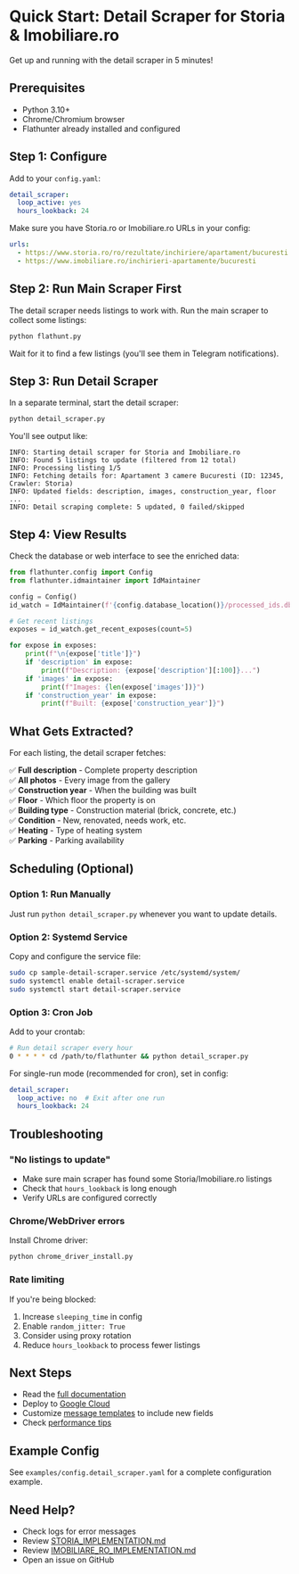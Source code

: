 # Quick Start: Detail Scraper for Storia & Imobiliare.ro

Get up and running with the detail scraper in 5 minutes!

## Prerequisites

- Python 3.10+
- Chrome/Chromium browser
- Flathunter already installed and configured

## Step 1: Configure

Add to your `config.yaml`:

```yaml
detail_scraper:
  loop_active: yes
  hours_lookback: 24
```

Make sure you have Storia.ro or Imobiliare.ro URLs in your config:

```yaml
urls:
  - https://www.storia.ro/ro/rezultate/inchiriere/apartament/bucuresti
  - https://www.imobiliare.ro/inchirieri-apartamente/bucuresti
```

## Step 2: Run Main Scraper First

The detail scraper needs listings to work with. Run the main scraper to collect some listings:

```bash
python flathunt.py
```

Wait for it to find a few listings (you'll see them in Telegram notifications).

## Step 3: Run Detail Scraper

In a separate terminal, start the detail scraper:

```bash
python detail_scraper.py
```

You'll see output like:

```
INFO: Starting detail scraper for Storia and Imobiliare.ro
INFO: Found 5 listings to update (filtered from 12 total)
INFO: Processing listing 1/5
INFO: Fetching details for: Apartament 3 camere Bucuresti (ID: 12345, Crawler: Storia)
INFO: Updated fields: description, images, construction_year, floor
...
INFO: Detail scraping complete: 5 updated, 0 failed/skipped
```

## Step 4: View Results

Check the database or web interface to see the enriched data:

```python
from flathunter.config import Config
from flathunter.idmaintainer import IdMaintainer

config = Config()
id_watch = IdMaintainer(f'{config.database_location()}/processed_ids.db')

# Get recent listings
exposes = id_watch.get_recent_exposes(count=5)

for expose in exposes:
    print(f"\n{expose['title']}")
    if 'description' in expose:
        print(f"Description: {expose['description'][:100]}...")
    if 'images' in expose:
        print(f"Images: {len(expose['images'])}")
    if 'construction_year' in expose:
        print(f"Built: {expose['construction_year']}")
```

## What Gets Extracted?

For each listing, the detail scraper fetches:

✅ **Full description** - Complete property description  
✅ **All photos** - Every image from the gallery  
✅ **Construction year** - When the building was built  
✅ **Floor** - Which floor the property is on  
✅ **Building type** - Construction material (brick, concrete, etc.)  
✅ **Condition** - New, renovated, needs work, etc.  
✅ **Heating** - Type of heating system  
✅ **Parking** - Parking availability  

## Scheduling (Optional)

### Option 1: Run Manually

Just run `python detail_scraper.py` whenever you want to update details.

### Option 2: Systemd Service

Copy and configure the service file:

```bash
sudo cp sample-detail-scraper.service /etc/systemd/system/
sudo systemctl enable detail-scraper.service
sudo systemctl start detail-scraper.service
```

### Option 3: Cron Job

Add to your crontab:

```bash
# Run detail scraper every hour
0 * * * * cd /path/to/flathunter && python detail_scraper.py
```

For single-run mode (recommended for cron), set in config:

```yaml
detail_scraper:
  loop_active: no  # Exit after one run
  hours_lookback: 24
```

## Troubleshooting

### "No listings to update"

- Make sure main scraper has found some Storia/Imobiliare.ro listings
- Check that `hours_lookback` is long enough
- Verify URLs are configured correctly

### Chrome/WebDriver errors

Install Chrome driver:

```bash
python chrome_driver_install.py
```

### Rate limiting

If you're being blocked:

1. Increase `sleeping_time` in config
2. Enable `random_jitter: True`
3. Consider using proxy rotation
4. Reduce `hours_lookback` to process fewer listings

## Next Steps

- Read the [full documentation](DETAIL_SCRAPER.md)
- Deploy to [Google Cloud](DETAIL_SCRAPER.md#google-cloud-deployment)
- Customize [message templates](../README.md#configuration) to include new fields
- Check [performance tips](DETAIL_SCRAPER.md#performance-considerations)

## Example Config

See `examples/config.detail_scraper.yaml` for a complete configuration example.

## Need Help?

- Check logs for error messages
- Review [STORIA_IMPLEMENTATION.md](../STORIA_IMPLEMENTATION.md)
- Review [IMOBILIARE_RO_IMPLEMENTATION.md](../IMOBILIARE_RO_IMPLEMENTATION.md)
- Open an issue on GitHub
